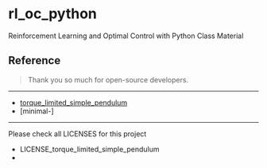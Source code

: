 # rl_oc_python

Reinforcement Learning and Optimal Control with Python Class Material

## Reference
> Thank you so much for open-source developers.
---
* [torque_limited_simple_pendulum](https://github.com/dfki-ric-underactuated-lab/torque_limited_simple_pendulum.git)
* [minimal-]

---
Please check all LICENSES for this project
* LICENSE_torque_limited_simple_pendulum
* 